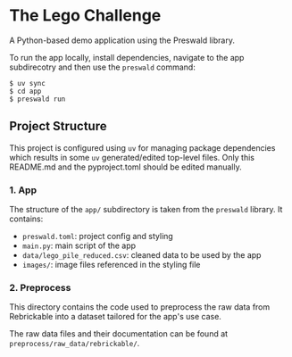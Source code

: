 # The Lego Challenge

A Python-based demo application using the Preswald library.

To run the app locally, install dependencies, navigate to the app subdirecotry and then use the `preswald` command:

```{bash}
$ uv sync
$ cd app
$ preswald run
```

## Project Structure

This project is configured using `uv` for managing package dependencies which results in some `uv` generated/edited top-level
files. Only this README.md and the pyproject.toml should be edited manually.

### 1. App

The structure of the `app/` subdirectory is taken from the `preswald` library. It contains:
* `preswald.toml`: project config and styling
* `main.py`: main script of the app
* `data/lego_pile_reduced.csv`: cleaned data to be used by the app 
* `images/`: image files referenced in the styling file


### 2. Preprocess

This directory contains the code used to preprocess the raw data from Rebrickable into a dataset tailored for the app's use case.

The raw data files and their documentation can be found at `preprocess/raw_data/rebrickable/`.
